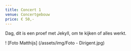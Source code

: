 ```yaml
---
title: Concert 1
venue: Concertgebouw
price: € 50,-
---
```


Dag, dit is een proef met Jekyll, om te kijken of alles werkt.

! [Foto Matthijs] (/assets/img/Foto - Dirigent.jpg)
